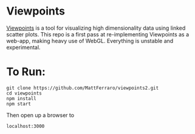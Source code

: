 # Viewpoints
[Viewpoints](http://iopscience.iop.org/article/10.1086/657902/pdf) is a tool for visualizing high dimensionality data using linked scatter plots. This repo is a first pass at re-implementing Viewpoints as a web-app, making heavy use of WebGL. Everything is unstable and experimental.

# To Run:

```
git clone https://github.com/MattFerraro/viewpoints2.git
cd viewpoints
npm install
npm start
```
Then open up a browser to
```
localhost:3000
```
